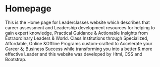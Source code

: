 # Homepage
This is the Home page for Leaderclasses website which describes that career assessment and Leadership development resources for helping to gain expert knowledge, Practical Guidance &amp; Actionable Insights from Extraordinary Leaders &amp; World. Class Institutions through Specialized, Affordable, Online &amp;Offline Programs custom-crafted to Accelerate your Career &amp;; Business Success while transforming you into a better &amp; more effective Leader and this website was developed by Html, CSS and Bootstrap.
